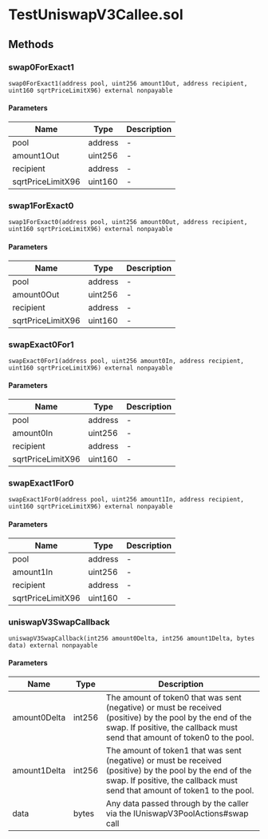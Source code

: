 
# TestUniswapV3Callee.sol

    

    
## Methods
### swap0ForExact1
```solidity
swap0ForExact1(address pool, uint256 amount1Out, address recipient, uint160 sqrtPriceLimitX96) external nonpayable
```

            

            
#### Parameters

| Name | Type | Description |
|---|---|---|
| pool | address | - |
| amount1Out | uint256 | - |
| recipient | address | - |
| sqrtPriceLimitX96 | uint160 | - |

### swap1ForExact0
```solidity
swap1ForExact0(address pool, uint256 amount0Out, address recipient, uint160 sqrtPriceLimitX96) external nonpayable
```

            

            
#### Parameters

| Name | Type | Description |
|---|---|---|
| pool | address | - |
| amount0Out | uint256 | - |
| recipient | address | - |
| sqrtPriceLimitX96 | uint160 | - |

### swapExact0For1
```solidity
swapExact0For1(address pool, uint256 amount0In, address recipient, uint160 sqrtPriceLimitX96) external nonpayable
```

            

            
#### Parameters

| Name | Type | Description |
|---|---|---|
| pool | address | - |
| amount0In | uint256 | - |
| recipient | address | - |
| sqrtPriceLimitX96 | uint160 | - |

### swapExact1For0
```solidity
swapExact1For0(address pool, uint256 amount1In, address recipient, uint160 sqrtPriceLimitX96) external nonpayable
```

            

            
#### Parameters

| Name | Type | Description |
|---|---|---|
| pool | address | - |
| amount1In | uint256 | - |
| recipient | address | - |
| sqrtPriceLimitX96 | uint160 | - |

### uniswapV3SwapCallback
```solidity
uniswapV3SwapCallback(int256 amount0Delta, int256 amount1Delta, bytes data) external nonpayable
```

            

            
#### Parameters

| Name | Type | Description |
|---|---|---|
| amount0Delta | int256 | The amount of token0 that was sent (negative) or must be received (positive) by the pool by the end of the swap. If positive, the callback must send that amount of token0 to the pool. |
| amount1Delta | int256 | The amount of token1 that was sent (negative) or must be received (positive) by the pool by the end of the swap. If positive, the callback must send that amount of token1 to the pool. |
| data | bytes | Any data passed through by the caller via the IUniswapV3PoolActions#swap call |


